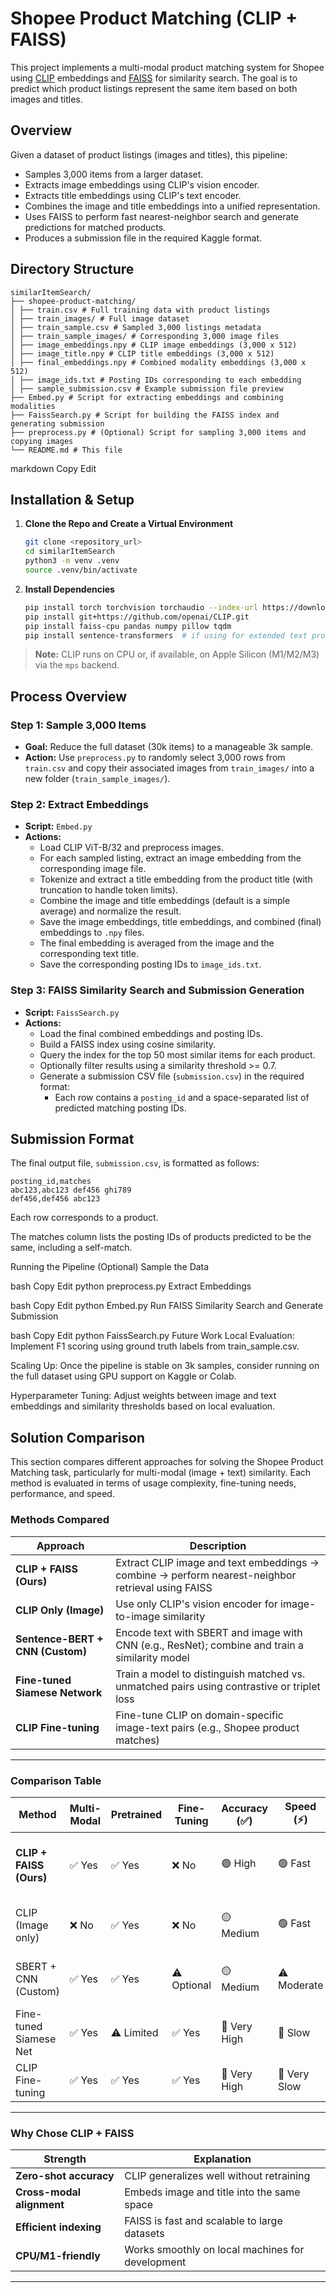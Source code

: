 # Shopee Product Matching (CLIP + FAISS)

This project implements a multi-modal product matching system for Shopee using [CLIP](https://openai.com/research/clip) embeddings and [FAISS](https://github.com/facebookresearch/faiss) for similarity search. The goal is to predict which product listings represent the same item based on both images and titles.

## Overview

Given a dataset of product listings (images and titles), this pipeline:
- Samples 3,000 items from a larger dataset.
- Extracts image embeddings using CLIP's vision encoder.
- Extracts title embeddings using CLIP's text encoder.
- Combines the image and title embeddings into a unified representation.
- Uses FAISS to perform fast nearest-neighbor search and generate predictions for matched products.
- Produces a submission file in the required Kaggle format.

## Directory Structure
```
similarItemSearch/
├── shopee-product-matching/
│ ├── train.csv # Full training data with product listings
│ ├── train_images/ # Full image dataset
│ ├── train_sample.csv # Sampled 3,000 listings metadata
│ ├── train_sample_images/ # Corresponding 3,000 image files
│ ├── image_embeddings.npy # CLIP image embeddings (3,000 x 512)
│ ├── image_title.npy # CLIP title embeddings (3,000 x 512)
│ ├── final_embeddings.npy # Combined modality embeddings (3,000 x 512)
│ ├── image_ids.txt # Posting IDs corresponding to each embedding
│ ├── sample_submission.csv # Example submission file preview
├── Embed.py # Script for extracting embeddings and combining modalities
├── FaissSearch.py # Script for building the FAISS index and generating submission
├── preprocess.py # (Optional) Script for sampling 3,000 items and copying images
└── README.md # This file
```
markdown
Copy
Edit

## Installation & Setup

1. **Clone the Repo and Create a Virtual Environment**
    ```bash
    git clone <repository_url>
    cd similarItemSearch
    python3 -m venv .venv
    source .venv/bin/activate
    ```

2. **Install Dependencies**
    ```bash
    pip install torch torchvision torchaudio --index-url https://download.pytorch.org/whl/cpu
    pip install git+https://github.com/openai/CLIP.git
    pip install faiss-cpu pandas numpy pillow tqdm
    pip install sentence-transformers  # if using for extended text processing
    ```

> **Note:** CLIP runs on CPU or, if available, on Apple Silicon (M1/M2/M3) via the `mps` backend.

## Process Overview

### Step 1: Sample 3,000 Items
- **Goal:** Reduce the full dataset (30k items) to a manageable 3k sample.
- **Action:** Use `preprocess.py` to randomly select 3,000 rows from `train.csv` and copy their associated images from `train_images/` into a new folder (`train_sample_images/`).

### Step 2: Extract Embeddings
- **Script:** `Embed.py`
- **Actions:**
  - Load CLIP ViT-B/32 and preprocess images.
  - For each sampled listing, extract an image embedding from the corresponding image file.
  - Tokenize and extract a title embedding from the product title (with truncation to handle token limits).
  - Combine the image and title embeddings (default is a simple average) and normalize the result.
  - Save the image embeddings, title embeddings, and combined (final) embeddings to `.npy` files.
  - The final embedding is averaged from the image and the corresponding text title.
  - Save the corresponding posting IDs to `image_ids.txt`.

### Step 3: FAISS Similarity Search and Submission Generation
- **Script:** `FaissSearch.py`
- **Actions:**
  - Load the final combined embeddings and posting IDs.
  - Build a FAISS index using cosine similarity.
  - Query the index for the top 50 most similar items for each product.
  - Optionally filter results using a similarity threshold >= 0.7.
  - Generate a submission CSV file (`submission.csv`) in the required format:
    - Each row contains a `posting_id` and a space-separated list of predicted matching posting IDs.

## Submission Format

The final output file, `submission.csv`, is formatted as follows:

```csv
posting_id,matches
abc123,abc123 def456 ghi789
def456,def456 abc123
```
Each row corresponds to a product.

The matches column lists the posting IDs of products predicted to be the same, including a self-match.

Running the Pipeline
(Optional) Sample the Data

bash
Copy
Edit
python preprocess.py
Extract Embeddings

bash
Copy
Edit
python Embed.py
Run FAISS Similarity Search and Generate Submission

bash
Copy
Edit
python FaissSearch.py
Future Work
Local Evaluation: Implement F1 scoring using ground truth labels from train_sample.csv.

Scaling Up: Once the pipeline is stable on 3k samples, consider running on the full dataset using GPU support on Kaggle or Colab.

Hyperparameter Tuning: Adjust weights between image and text embeddings and similarity thresholds based on local evaluation.

## Solution Comparison

This section compares different approaches for solving the Shopee Product Matching task, particularly for multi-modal (image + text) similarity. Each method is evaluated in terms of usage complexity, fine-tuning needs, performance, and speed.

### Methods Compared

| Approach | Description |
|----------|-------------|
| **CLIP + FAISS (Ours)** | Extract CLIP image and text embeddings → combine → perform nearest-neighbor retrieval using FAISS |
| **CLIP Only (Image)** | Use only CLIP's vision encoder for image-to-image similarity |
| **Sentence-BERT + CNN (Custom)** | Encode text with SBERT and image with CNN (e.g., ResNet); combine and train a similarity model |
| **Fine-tuned Siamese Network** | Train a model to distinguish matched vs. unmatched pairs using contrastive or triplet loss |
| **CLIP Fine-tuning** | Fine-tune CLIP on domain-specific image-text pairs (e.g., Shopee product matches) |

---

### Comparison Table

| Method                     | Multi-Modal | Pretrained | Fine-Tuning | Accuracy (✅) | Speed (⚡️) | Notes |
|---------------------------|-------------|------------|-------------|---------------|-------------|-------|
| **CLIP + FAISS (Ours)**   | ✅ Yes       | ✅ Yes     | ❌ No        | 🟢 High        | 🟢 Fast      | Best zero-shot performance with easy setup |
| CLIP (Image only)         | ❌ No        | ✅ Yes     | ❌ No        | 🟡 Medium      | 🟢 Fast      | May miss text details like size or brand |
| SBERT + CNN (Custom)      | ✅ Yes       | ✅ Yes     | ⚠️ Optional  | 🟡 Medium      | ⚠️ Moderate  | Manual fusion of modalities required |
| Fine-tuned Siamese Net    | ✅ Yes       | ⚠️ Limited | ✅ Yes       | 🔵 Very High   | 🔴 Slow      | Needs labeled pairs and more compute |
| CLIP Fine-tuning          | ✅ Yes       | ✅ Yes     | ✅ Yes       | 🔵 Very High   | 🔴 Very Slow | High performance, high cost |

---

### Why Chose CLIP + FAISS

| Strength                | Explanation |
|-------------------------|-------------|
| **Zero-shot accuracy**  | CLIP generalizes well without retraining |
| **Cross-modal alignment** | Embeds image and title into the same space |
| **Efficient indexing**  | FAISS is fast and scalable to large datasets |
| **CPU/M1-friendly**     | Works smoothly on local machines for development |

---



